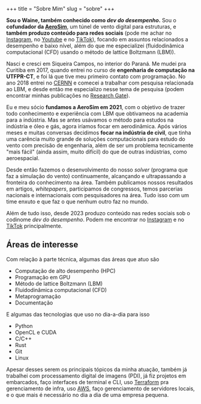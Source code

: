 +++
title = "Sobre Mim"
slug = "sobre"
+++

**Sou o Waine, também conhecido como *dev do desempenho*.**
Sou o **cofundador da [AeroSim](https://aerosim.io/)**, um túnel de vento digital para estruturas, e **também produzo conteúdo para redes sociais** (pode me achar no [Instagram](https://www.instagram.com/waine_jr/), no [Youtube](https://www.youtube.com/channel/UCNdd-FYANxk0DIvGhXVnMIg) e no [TikTok](https://www.tiktok.com/@waine_jr)), focando em assuntos relacionados a desempenho e baixo nível, além do que me especializei (fluidodinâmica computacional (CFD) usando o método de lattice Boltzmann (LBM)).

Nasci e cresci em Siqueira Campos, no interior do Paraná.
Me mudei pra Curitiba em 2017, quando entrei no curso de **engenharia de computação na UTFPR-CT**, e foi lá que tive meu primeiro contato com programação.
No ano 2018 entrei no [CERNN](https://cernn.com.br/) e comecei a trabalhar com pesquisa relacionada ao LBM, e desde então me especializo nesse tema de pesquisa (podem encontrar minhas publicações no [Research Gate](https://www.researchgate.net/profile/Waine-Junior)).

Eu e meu sócio **fundamos a AeroSim em 2021**, com o objetivo de trazer todo conhecimento e experiência com LBM que obtivameos na academia para a indústria.
Mas se antes usávamos o método para estudos na indústria e óleo e gás, agora iríamos focar em aerodinâmica.
Após vários meses e muitas conversas decidimos **focar na indústria de civil**, que tinha uma carência muito grande de soluções computacionais para estudo do vento com precisão de engenharia, além de ser um problema tecnicamente "mais fácil" (ainda assim, muito difícil) do que de outras indústrias, como aeroespacial.

Desde então fazemos o desenvolvimento do nosso *solver* (programa que faz a simulação do vento) continuamente, alcançando e ultrapassando a fronteira do conhecimento na área.
Também publicamos nossos resultados em artigos, *whitepapers*, participamos de congressos, temos parcerias nacionais e internacionais com pesquisadores na área.
Tudo isso com um time enxuto e que faz o que nenhum outro faz no mundo.

Além de tudo isso, desde 2023 produzo conteúdo nas redes sociais sob o codinome *dev do desempenho*.
Podem me encontrar no [Instagram](https://www.instagram.com/waine_jr/) e no [TikTok](https://www.tiktok.com/@waine_jr) principalmente.

## Áreas de interesse

Com relação à parte técnica, algumas das áreas que atuo são

* Computação de alto desempenho (HPC)
* Programação em GPU
* Método de lattice Boltzmann (LBM)
* Fluidodinâmica computacional (CFD)
* Metaprogramação
* Documentação

E algumas das tecnologias que uso no dia-a-dia para isso

* Python
* OpenCL e CUDA
* C/C++
* Rust
* Git
* Linux

Apesar desses serem os principais tópicos da minha atuação, também já trabalhei com processamento digital de imagens (PDI), já fiz projetos em embarcados, faço interfaces de terminal e CLI, uso [Terraform](https://www.terraform.io/) pra gerenciamento de infra, uso [AWS](https://aws.amazon.com/), faço gerenciamento de servidores locais, e o que mais é necessário no dia a dia de uma empresa pequena.
